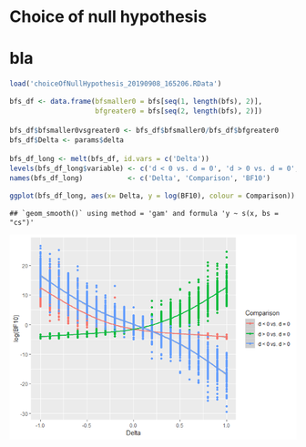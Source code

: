 Choice of null hypothesis
================

bla
===

``` r
load('choiceOfNullHypothesis_20190908_165206.RData')
```

``` r
bfs_df <- data.frame(bfsmaller0 = bfs[seq(1, length(bfs), 2)],
                     bfgreater0 = bfs[seq(2, length(bfs), 2)])

bfs_df$bfsmaller0vsgreater0 <- bfs_df$bfsmaller0/bfs_df$bfgreater0
bfs_df$Delta <- params$delta

bfs_df_long <- melt(bfs_df, id.vars = c('Delta'))
levels(bfs_df_long$variable) <- c('d < 0 vs. d = 0', 'd > 0 vs. d = 0', 'd < 0 vs. d > 0')
names(bfs_df_long)           <- c('Delta', 'Comparison', 'BF10') 
```

``` r
ggplot(bfs_df_long, aes(x= Delta, y = log(BF10), colour = Comparison)) + geom_point() + geom_smooth()
```

    ## `geom_smooth()` using method = 'gam' and formula 'y ~ s(x, bs = "cs")'

![](choiceOfNullHypothesis_files/figure-markdown_github/unnamed-chunk-3-1.png)
